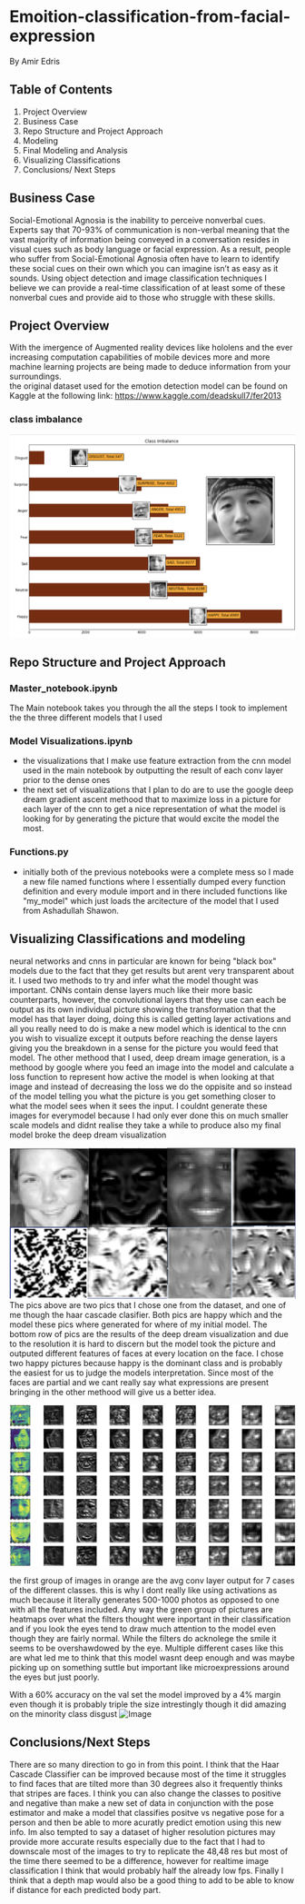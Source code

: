 # Emoition-classification-from-facial-expression
By Amir Edris 
## Table of Contents
1. Project Overview
1. Business Case 
1. Repo Structure and Project Approach
1. Modeling 
1. Final Modeling and Analysis
1. Visualizing Classifications
1. Conclusions/ Next Steps
## Business Case 
Social-Emotional Agnosia is the inability to perceive nonverbal cues. Experts say that 70-93% of communication is non-verbal meaning that the vast majority of information being conveyed in a conversation resides in visual cues such as body language or facial expression. As a result, people who suffer from Social-Emotional Agnosia often have to learn to identify these social cues on their own which you can imagine isn’t as easy as it sounds. Using object detection and image classification techniques I believe we can provide a real-time classification of at least some of these nonverbal cues and provide aid to those who struggle with these skills. 
## Project Overview
With the imergence of Augmented reality devices like hololens and the ever increasing computation capabilities of mobile devices more and more machine learning projects are being made to deduce information from your surroundings.  
the original dataset used for the emotion detection model can be found on Kaggle at the following link: https://www.kaggle.com/deadskull7/fer2013
### class imbalance
![Image](https://github.com/AmirMEdris/Facial-Expression-Recognition/blob/main/Pics/Screen%20Shot%202020-11-20%20at%2012.08.52%20PM.png)
## Repo Structure and Project Approach

 ### Master_notebook.ipynb
 The Main notebook takes you through the all the steps I took to implement the the three different models that I used
 ### Model Visualizations.ipynb
  - the visualizations that I make use feature extraction from the cnn model used in the main notebook by outputting the result of each conv layer prior to the dense ones
  - the next set of visualizations that I plan to do are to use the google deep dream gradient ascent methood that to maximize loss in a picture for each layer of the cnn to get a nice representation of what the model is looking for by generating the picture that would excite the model the most.
 ### Functions.py
 - initially both of the previous notebooks were a complete mess so I made a new file named functions where I essentially dumped every function definition and every module import and in there included functions like "my_model" which just loads the arcitecture of the model that I used from Ashadullah Shawon.
 

## Visualizing Classifications and modeling
neural networks and cnns in particular are known for being "black box" models due to the fact that they get results but arent very transparent about it. I used two methods to try and infer what the model thought was important. CNNs contain dense layers much like their more basic counterparts, however, the convolutional layers that they use can each be output as its own individual picture showing the transformation that the model has that layer doing, doing this is called getting layer activations and all you really need to do is make a new model which is identical to the cnn you wish to visualize except it outputs before reaching the dense layers giving you the breakdown in a sense for the picture you would feed that model. The other methood that I used, deep dream image generation, is a methood by google where you feed an image into the model and calculate a loss function to represent how active the model is when looking at that image and instead of decreasing the loss we do the oppisite and so instead of the model telling you what the picture is you get something closer to what the model sees when it sees the input. I couldnt generate these images for everymodel because I had only ever done this on much smaller scale models and didnt realise they take a while to produce also my final model broke the deep dream visualization

![Image](https://github.com/AmirMEdris/Facial-Expression-Recognition/blob/main/Pics/Screen%20Shot%202020-11-12%20at%201.37.04%20PM.png)
The pics above are two pics that I chose one from the dataset, and one of me though the haar cascade clasifier. Both pics are happy which and the model these pics where generated for where of my initial model. The bottom row of pics are the results of the deep dream visualization and due to the resolution it is hard to discern but the model took the picture and outputed different features of faces at every location on the face. I chose two happy pictures because happy is  the dominant class and is probably the easiest for us to judge the models interpretation. Since most of the faces are partial and we cant really say what expressions are present bringing in the other methood will give us a better idea.

![Image](https://github.com/AmirMEdris/Facial-Expression-Recognition/blob/main/Pics/Screen%20Shot%202020-11-20%20at%2012.08.28%20PM.png)


the first group of images in orange are the avg conv layer output for 7 cases of the different classes. this is why I dont really like using activations as much because it literally generates 500-1000 photos as opposed to one with all the features included. Any way the green group of pictures are heatmaps over what the filters thought were inportant in their classification and if you look the eyes tend to draw much attention to the model even though they are fairly normal. While the filters do acknolege the smile it seems to be overshawdowed by the eye. Multiple different cases like this are what led me to think that this model wasnt deep enough and was maybe picking up on something suttle but important like microexpressions around the eyes but just poorly.

With a 60% accuracy on the val set the model improved by a 4% margin even though it is probably triple the size intrestingly though it did amazing on the minority class disgust 
![Image](https://github.com/AmirMEdris/Emotion-classification-from-facial-expression/blob/main/Pics/Screen%20Shot%202020-11-12%20at%202.59.43%20PM.png)

## Conclusions/Next Steps 
There are so many direction to go in from this point. I think that the Haar Cascade Classifier can be improved because most of the time it struggles to find faces that are tilted more than 30 degrees also it frequently thinks that stripes are faces. I think you can also change the classes  to positive and negative than make a new set of data in conjunction with the pose estimator and make a model that classifies positve vs negative pose for a person and then be able to more acuratly predict emotion using this new info. Im also tempted to say a dataset of higher resolution pictures may provide more accurate results especially due to the fact that I had to downscale most of the images to try to replicate the 48,48 res but most of the time there seemed to be a difference, however for realtime image classification I think that would probably half the already low fps. Finally I think that a depth map would also be a good thing to add to be able to know if distance for each predicted body part. 
